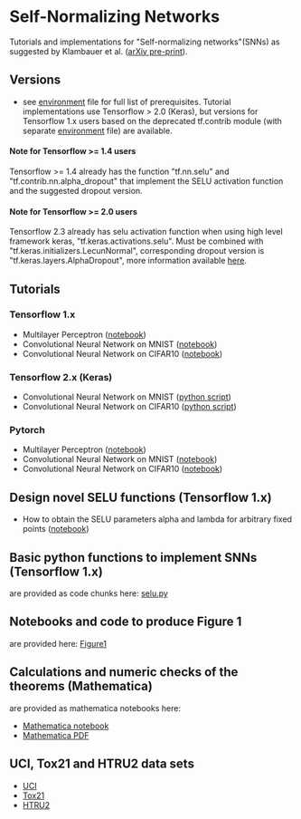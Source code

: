 # Self-Normalizing Networks
Tutorials and implementations for "Self-normalizing networks"(SNNs) as suggested by Klambauer et al. ([arXiv pre-print](https://arxiv.org/pdf/1706.02515.pdf)). 

## Versions
- see [environment](environment.yml) file for full list of prerequisites. Tutorial implementations use Tensorflow > 2.0 (Keras), but versions for Tensorflow 1.x 
  users based on the deprecated tf.contrib module (with separate [environment](TF_1_x/environment.yml) file) are available.

#### Note for Tensorflow >= 1.4 users
Tensorflow >= 1.4 already has the function "tf.nn.selu" and "tf.contrib.nn.alpha_dropout" that implement the SELU activation function and the suggested dropout version. 
#### Note for Tensorflow >= 2.0 users
Tensorflow 2.3 already has selu activation function when using high level framework keras, "tf.keras.activations.selu". 
Must be combined with "tf.keras.initializers.LecunNormal", corresponding dropout version is "tf.keras.layers.AlphaDropout", 
more information available [here](https://www.tensorflow.org/api_docs/python/tf/keras/activations/selu).

## Tutorials

### Tensorflow 1.x 
- Multilayer Perceptron ([notebook](TF_1_x/SelfNormalizingNetworks_MLP_MNIST.ipynb))
- Convolutional Neural Network on MNIST ([notebook](TF_1_x/SelfNormalizingNetworks_CNN_MNIST.ipynb))
- Convolutional Neural Network on CIFAR10 ([notebook](TF_1_x/SelfNormalizingNetworks_CNN_CIFAR10.ipynb))

### Tensorflow 2.x (Keras)
- Convolutional Neural Network on MNIST ([python script](TF_2_x/MNIST-Conv-SELU.py))
- Convolutional Neural Network on CIFAR10 ([python script](TF_2_x/CIFAR10-Conv-SELU.py))

### Pytorch

- Multilayer Perceptron ([notebook](Pytorch/SelfNormalizingNetworks_MLP_MNIST.ipynb))
- Convolutional Neural Network on MNIST ([notebook](Pytorch/SelfNormalizingNetworks_CNN_MNIST.ipynb))
- Convolutional Neural Network on CIFAR10 ([notebook](Pytorch/SelfNormalizingNetworks_CNN_CIFAR10.ipynb))

## Design novel SELU functions (Tensorflow 1.x)
- How to obtain the SELU parameters alpha and lambda for arbitrary fixed points ([notebook](TF_1_x/getSELUparameters.ipynb))

## Basic python functions to implement SNNs (Tensorflow 1.x)
are provided as code chunks here: [selu.py](TF_1_x/selu.py)

## Notebooks and code to produce Figure 1
are provided here: [Figure1](figure1/)

## Calculations and numeric checks of the theorems (Mathematica)
are provided as mathematica notebooks here:

- [Mathematica notebook](Calculations/SELU_calculations.nb)
- [Mathematica PDF](Calculations/SELU_calculations.pdf)

## UCI, Tox21 and HTRU2 data sets

- [UCI](http://persoal.citius.usc.es/manuel.fernandez.delgado/papers/jmlr/data.tar.gz)
- [Tox21](http://bioinf.jku.at/research/DeepTox/tox21.zip)
- [HTRU2](https://archive.ics.uci.edu/ml/machine-learning-databases/00372/HTRU2.zip)
